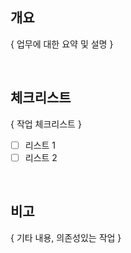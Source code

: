 ## 개요

{ 업무에 대한 요약 및 설명 }

<br/>

## 체크리스트

{ 작업 체크리스트 }

- [ ] 리스트 1
- [ ] 리스트 2

<br/>

## 비고

{ 기타 내용, 의존성있는 작업 }
